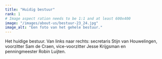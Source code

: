 ```yaml
---
title: "Huidig bestuur"
rank: 1
# Image aspect ration needs to be 1:1 and at least 600x400
image: "/images/about-us/bestuur-23_24.jpg"
image_alt: "Een foto van het gehele bestuur."
---
```

Het huidige bestuur. Van links naar rechts: secretaris Stijn van Houwelingen, voorzitter Sam de Craen, vice-voorzitter Jesse Krijgsman en penningmeester Robin Luijten.